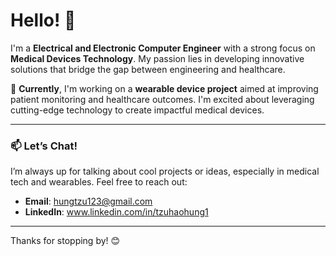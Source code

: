 # Hello! 👋

I'm a **Electrical and Electronic Computer Engineer** with a strong focus on **Medical Devices Technology**. My passion lies in developing innovative solutions that bridge the gap between engineering and healthcare. 

🔬 **Currently**, I'm working on a **wearable device project** aimed at improving patient monitoring and healthcare outcomes. I'm excited about leveraging cutting-edge technology to create impactful medical devices.

---

### 📫 Let’s Chat!
I’m always up for talking about cool projects or ideas, especially in medical tech and wearables. Feel free to reach out:

- **Email**: hungtzu123@gmail.com
- **LinkedIn**: www.linkedin.com/in/tzuhaohung1
  
---



Thanks for stopping by! 😊
